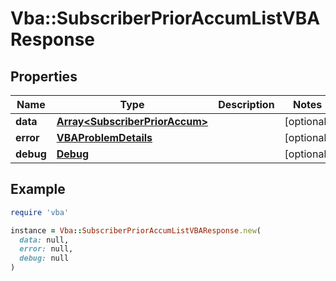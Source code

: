 # Vba::SubscriberPriorAccumListVBAResponse

## Properties

| Name | Type | Description | Notes |
| ---- | ---- | ----------- | ----- |
| **data** | [**Array&lt;SubscriberPriorAccum&gt;**](SubscriberPriorAccum.md) |  | [optional] |
| **error** | [**VBAProblemDetails**](VBAProblemDetails.md) |  | [optional] |
| **debug** | [**Debug**](Debug.md) |  | [optional] |

## Example

```ruby
require 'vba'

instance = Vba::SubscriberPriorAccumListVBAResponse.new(
  data: null,
  error: null,
  debug: null
)
```


